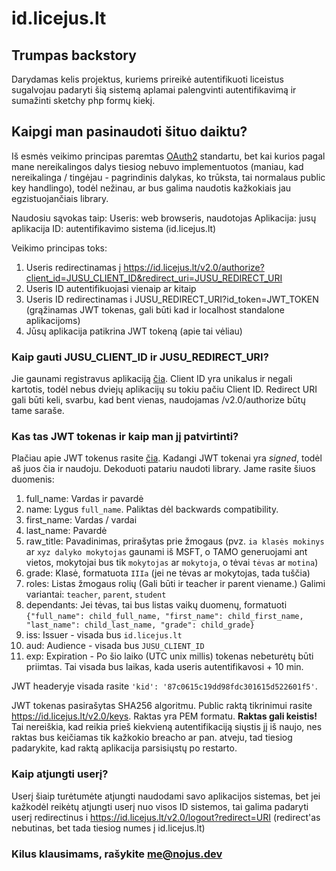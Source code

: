 # id.licejus.lt

## Trumpas backstory
Darydamas kelis projektus, kuriems prireikė autentifikuoti liceistus sugalvojau padaryti šią sistemą aplamai palengvinti autentifikavimą ir sumažinti sketchy php formų kiekį.

## Kaipgi man pasinaudoti šituo daiktu?
Iš esmės veikimo principas paremtas [OAuth2](https://oauth.net/2/) standartu, bet kai kurios pagal mane nereikalingos dalys tiesiog nebuvo implementuotos (maniau, kad nereikalinga / tingėjau - pagrindinis dalykas, ko trūksta, tai normalaus public key handlingo), todėl nežinau, ar bus galima naudotis kažkokiais jau egzistuojančiais library.

Naudosiu sąvokas taip:
Useris: web browseris, naudotojas
Aplikacija: jusų aplikacija
ID: autentifikavimo sistema (id.licejus.lt)

Veikimo principas toks:
 1. Useris redirectinamas į https://id.licejus.lt/v2.0/authorize?client_id=JUSU_CLIENT_ID&redirect_uri=JUSU_REDIRECT_URI
 2. Useris ID autentifikuojasi vienaip ar kitaip
 3. Useris ID redirectinamas i JUSU_REDIRECT_URI?id_token=JWT_TOKEN (grąžinamas JWT tokenas, gali būti kad ir localhost standalone aplikacijoms)
 4. Jūsų aplikacija patikrina JWT tokeną (apie tai vėliau)

### Kaip gauti JUSU_CLIENT_ID ir JUSU_REDIRECT_URI?
Jie gaunami registravus aplikaciją [čia](https://id.licejus.lt/dashboard). Client ID yra unikalus ir negali kartotis, todėl nebus dviejų aplikacijų su tokiu pačiu Client ID. Redirect URI gali būti keli, svarbu, kad bent vienas, naudojamas /v2.0/authorize būtų tame saraše.

### Kas tas JWT tokenas ir kaip man jį patvirtinti?
Plačiau apie JWT tokenus rasite [čia](https://jwt.io/introduction).
Kadangi JWT tokenai yra *signed*, todėl aš juos čia ir naudoju. Dekoduoti patariu naudoti library. Jame rasite šiuos duomenis:
1. full_name: Vardas ir pavardė
2. name: Lygus `full_name`. Paliktas dėl backwards compatibility.
3. first_name: Vardas / vardai
4. last_name: Pavardė
5. raw_title: Pavadinimas, prirašytas prie žmogaus (pvz. `ia klasės mokinys` ar `xyz dalyko mokytojas` gaunami iš MSFT, o TAMO generuojami ant vietos, mokytojai bus tik `mokytojas` ar `mokytoja`, o tėvai `tėvas` ar `motina`)
6. grade: Klasė, formatuota `IIIa` (jei ne tėvas ar mokytojas, tada tuščia)
7. roles: Listas žmogaus rolių (Gali būti ir teacher ir parent viename.) Galimi variantai: `teacher`, `parent`, `student`
8. dependants: Jei tėvas, tai bus listas vaikų duomenų, formatuoti `{"full_name": child_full_name, "first_name": child_first_name, "last_name": child_last_name, "grade": child_grade}`
9. iss: Issuer - visada bus `id.licejus.lt`
10. aud: Audience - visada bus `JUSU_CLIENT_ID`
11. exp: Expiration - Po šio laiko (UTC unix millis) tokenas nebeturėtų būti priimtas. Tai visada bus laikas, kada useris autentifikavosi + 10 min.

JWT headeryje visada rasite `'kid': '87c0615c19dd98fdc301615d522601f5'`. 

JWT tokenas pasirašytas SHA256 algoritmu. Public raktą tikrinimui rasite https://id.licejus.lt/v2.0/keys. Raktas yra PEM formatu. **Raktas gali keistis!** Tai nereiškia, kad reikia prieš kiekvieną autentifikaciją siųstis jį iš naujo, nes raktas bus keičiamas tik kažkokio breacho ar pan. atveju, tad tiesiog padarykite, kad raktą aplikacija parsisiųstų po restarto.

### Kaip atjungti userį?
Userį šiaip turėtumėte atjungti naudodami savo aplikacijos sistemas, bet jei kažkodėl reikėtų atjungti userį nuo visos ID sistemos, tai galima padaryti userį redirectinus i https://id.licejus.lt/v2.0/logout?redirect=URI (redirect'as nebutinas, bet tada tiesiog numes į id.licejus.lt)

### Kilus klausimams, rašykite [me@nojus.dev](mailto:me+docs@nojus.dev)